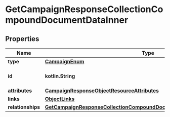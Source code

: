
# GetCampaignResponseCollectionCompoundDocumentDataInner

## Properties
| Name | Type | Description | Notes |
| ------------ | ------------- | ------------- | ------------- |
| **type** | [**CampaignEnum**](CampaignEnum.md) |  |  |
| **id** | **kotlin.String** | The campaign ID |  |
| **attributes** | [**CampaignResponseObjectResourceAttributes**](CampaignResponseObjectResourceAttributes.md) |  |  |
| **links** | [**ObjectLinks**](ObjectLinks.md) |  |  |
| **relationships** | [**GetCampaignResponseCollectionCompoundDocumentDataInnerAllOfRelationships**](GetCampaignResponseCollectionCompoundDocumentDataInnerAllOfRelationships.md) |  |  [optional] |




